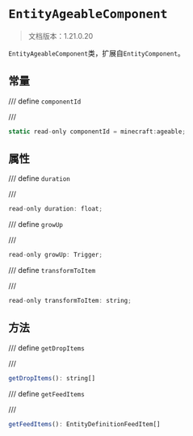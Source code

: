 # `EntityAgeableComponent`

> 文档版本：1.21.0.20

`EntityAgeableComponent`类，扩展自`EntityComponent`。

## 常量

/// define
`componentId`


///

```js
static read-only componentId = minecraft:ageable;
```


## 属性

/// define
`duration`


///

```js
read-only duration: float;
```


/// define
`growUp`


///

```js
read-only growUp: Trigger;
```


/// define
`transformToItem`


///

```js
read-only transformToItem: string;
```


## 方法

/// define
`getDropItems`


///

```js
getDropItems(): string[]
```


/// define
`getFeedItems`


///

```js
getFeedItems(): EntityDefinitionFeedItem[]
```

